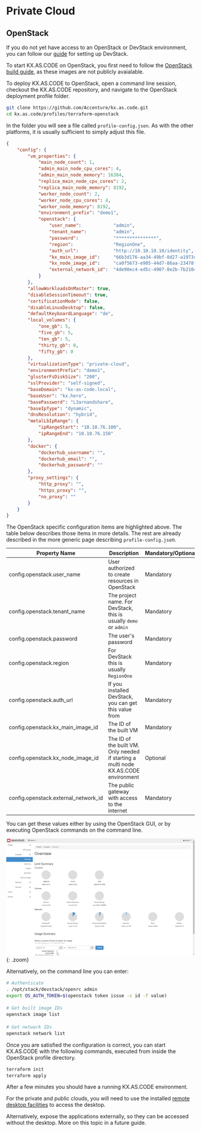 # Private Cloud

## OpenStack

If you do not yet have access to an OpenStack or DevStack environment, you can follow our [guide](../../Prerequisites/OpenStack-Setup/) for setting up DevStack.

To start KX.AS.CODE on OpenStack, you first need to follow the [OpenStack build guide](../../Build/Private-Clouds/), as these images are not publicly avaialable.

To deploy KX.AS.CODE to OpenStack, open a command line session, checkout the KX.AS.CODE repository, and  navigate to the OpenStack deployment profile folder.

```bash linenums="1"
git clone https://github.com/Accenture/kx.as.code.git
cd kx.as.code/profiles/terraform-openstack
```

In the folder you will see a file called `profile-config.json`. As with the other platforms, it is usually sufficient to simply adjust this file.

```json linenums="1" hl_lines="13-22"
{
    "config": {
        "vm_properties": {
            "main_node_count": 1,
            "admin_main_node_cpu_cores": 4,
            "admin_main_node_memory": 16384,
            "replica_main_node_cpu_cores": 2,
            "replica_main_node_memory": 8192,
            "worker_node_count": 2,
            "worker_node_cpu_cores": 4,
            "worker_node_memory": 8192,
            "environment_prefix": "demo1",
            "openstack": {
                "user_name":            "admin",
                "tenant_name":          "admin",
                "password":             "***************",
                "region":               "RegionOne",
                "auth_url":             "http://10.10.10.10/identity",
                "kx_main_image_id":     "66b3d176-aa34-49bf-8d27-a1973c893e05",
                "kx_node_image_id":     "ca0f5673-e905-44d7-86aa-23478f758235",
                "external_network_id":  "4de90ec4-ed5c-4907-8e2b-7b21049be93c"
            }
        },
        "allowWorkloadsOnMaster": true,
        "disableSessionTimeout": true,
        "certificationMode": false,
        "disableLinuxDesktop": false,
        "defaultKeyboardLanguage": "de",
        "local_volumes": {
            "one_gb": 5,
            "five_gb": 5,
            "ten_gb": 5,
            "thirty_gb": 0,
            "fifty_gb": 0
        },
        "virtualizationType": "private-cloud",
        "environmentPrefix": "demo1",
        "glusterFsDiskSize": "200",
        "sslProvider": "self-signed",
        "baseDomain": "kx-as-code.local",
        "baseUser": "kx.hero",
        "basePassword": "L3arnandshare",
        "baseIpType": "dynamic",
        "dnsResolution": "hybrid",
        "metalLbIpRange": {
            "ipRangeStart": "10.10.76.100",
            "ipRangeEnd": "10.10.76.150"
        },
        "docker": {
            "dockerhub_username": "",
            "dockerhub_email": "",
            "dockerhub_password": ""
        },
        "proxy_settings": {
            "http_proxy": "",
            "https_proxy": "",
            "no_proxy": ""
        }
    }
}
```

The OpenStack specific configuration items are highlighted above. The table below describes those items in more details. The rest are already described in the more generic page describing `profile-config.jso`n.

|Property Name|Description|Mandatory/Optional|
|---|---|---|
|config.openstack.user_name|User authorized to create resources in OpenStack|Mandatory|
|config.openstack.tenant_name|The project name. For DevStack, this is usually `demo` or `admin`|Mandatory|
|config.openstack.password|The user's password|Mandatory|
|config.openstack.region|For DevStack this is usually `RegionOne`|Mandatory|
|config.openstack.auth_url|If you installed DevStack, you can get this value from |Mandatory|
|config.openstack.kx_main_image_id|The ID of the built VM|Mandatory|
|config.openstack.kx_node_image_id|The ID of the built VM. Only needed if starting a multi node KX.AS.CODE environment|Optional|
|config.openstack.external_network_id|The public gateway with access to the internet|Mandatory|

You can get these values either by using the OpenStack GUI, or by executing OpenStack commands on the command line.

![](../assets/images/openstack_gui.png){: .zoom}

Alternatively, on the command line you can enter:

```bash linenums="1"
# Authenticate
. /opt/stack/devstack/openrc admin
export OS_AUTH_TOKEN=$(openstack token issue -c id -f value)

# Get built image IDs
openstack image list

# Get network IDs
openstack network list
```

Once you are satisfied the configuration is correct, you can start KX.AS.CODE with the following commands, executed from inside the OpenStack profile directory.

```bash linenums="1"
terraform init
terraform apply
```

After a few minutes you should have a running KX.AS.CODE environment.

For the private and public clouds, you will need to use the installed [remote desktop facilities](/Deployment/Remote-Access/) to access the desktop.

Alternatively, expose the applications externally, so they can be accessed without the desktop. More on this topic in a future guide.
